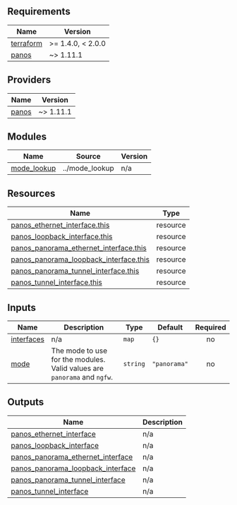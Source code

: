 <!-- BEGINNING OF PRE-COMMIT-TERRAFORM DOCS HOOK -->
## Requirements

| Name | Version |
|------|---------|
| <a name="requirement_terraform"></a> [terraform](#requirement\_terraform) | >= 1.4.0, < 2.0.0 |
| <a name="requirement_panos"></a> [panos](#requirement\_panos) | ~> 1.11.1 |

## Providers

| Name | Version |
|------|---------|
| <a name="provider_panos"></a> [panos](#provider\_panos) | ~> 1.11.1 |

## Modules

| Name | Source | Version |
|------|--------|---------|
| <a name="module_mode_lookup"></a> [mode\_lookup](#module\_mode\_lookup) | ../mode_lookup | n/a |

## Resources

| Name | Type |
|------|------|
| [panos_ethernet_interface.this](https://registry.terraform.io/providers/PaloAltoNetworks/panos/latest/docs/resources/ethernet_interface) | resource |
| [panos_loopback_interface.this](https://registry.terraform.io/providers/PaloAltoNetworks/panos/latest/docs/resources/loopback_interface) | resource |
| [panos_panorama_ethernet_interface.this](https://registry.terraform.io/providers/PaloAltoNetworks/panos/latest/docs/resources/panorama_ethernet_interface) | resource |
| [panos_panorama_loopback_interface.this](https://registry.terraform.io/providers/PaloAltoNetworks/panos/latest/docs/resources/panorama_loopback_interface) | resource |
| [panos_panorama_tunnel_interface.this](https://registry.terraform.io/providers/PaloAltoNetworks/panos/latest/docs/resources/panorama_tunnel_interface) | resource |
| [panos_tunnel_interface.this](https://registry.terraform.io/providers/PaloAltoNetworks/panos/latest/docs/resources/tunnel_interface) | resource |

## Inputs

| Name | Description | Type | Default | Required |
|------|-------------|------|---------|:--------:|
| <a name="input_interfaces"></a> [interfaces](#input\_interfaces) | n/a | `map` | `{}` | no |
| <a name="input_mode"></a> [mode](#input\_mode) | The mode to use for the modules. Valid values are `panorama` and `ngfw`. | `string` | `"panorama"` | no |

## Outputs

| Name | Description |
|------|-------------|
| <a name="output_panos_ethernet_interface"></a> [panos\_ethernet\_interface](#output\_panos\_ethernet\_interface) | n/a |
| <a name="output_panos_loopback_interface"></a> [panos\_loopback\_interface](#output\_panos\_loopback\_interface) | n/a |
| <a name="output_panos_panorama_ethernet_interface"></a> [panos\_panorama\_ethernet\_interface](#output\_panos\_panorama\_ethernet\_interface) | n/a |
| <a name="output_panos_panorama_loopback_interface"></a> [panos\_panorama\_loopback\_interface](#output\_panos\_panorama\_loopback\_interface) | n/a |
| <a name="output_panos_panorama_tunnel_interface"></a> [panos\_panorama\_tunnel\_interface](#output\_panos\_panorama\_tunnel\_interface) | n/a |
| <a name="output_panos_tunnel_interface"></a> [panos\_tunnel\_interface](#output\_panos\_tunnel\_interface) | n/a |
<!-- END OF PRE-COMMIT-TERRAFORM DOCS HOOK -->
